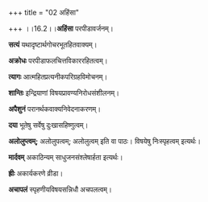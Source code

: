 +++
title = "02 अहिंसा"

+++
।।16.2।।**अहिंसा** परपीडावर्जनम्।  
  
**सत्यं** यथादृष्टार्थगोचरभूतहितवाक्यम्।  
  
**अक्रोधः** परपीडाफलचित्तविकाररहितत्वम्।  
  
**त्यागः** आत्महितप्रत्यनीकपरिग्रहविमोचनम्।  
  
**शान्तिः** इन्द्रियाणां विषयप्रावण्यनिरोधसंशीलनम्।  
  
**अपैशुनं** परानर्थकवाक्यनिवेदनाकरणम्।  
  
**दया** भूतेषु सर्वेषु दुःखासहिष्णुत्वम्।  
  
**अलोलुप्त्वम्;** अलोलुपत्वम्; अलोलुत्वम् इति वा पाठः। विषयेषु
निःस्पृहत्वम् इत्यर्थः।  
  
**मार्दवम्** अकाठिन्यम् साधुजनसंश्लेषार्हता इत्यर्थः।  
  
**ह्रीः** अकार्यकरणे व्रीडा।  
  
**अचापलं** स्पृहणीयविषयसन्निधौ अचपलत्वम्।
